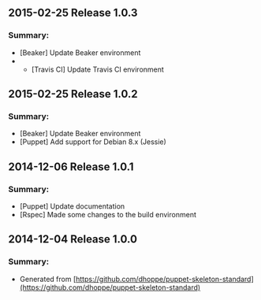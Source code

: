 ## 2015-02-25 Release 1.0.3
### Summary:
- [Beaker] Update Beaker environment
- - [Travis CI] Update Travis CI environment

## 2015-02-25 Release 1.0.2
### Summary:
- [Beaker] Update Beaker environment
- [Puppet] Add support for Debian 8.x (Jessie)

## 2014-12-06 Release 1.0.1
### Summary:
- [Puppet] Update documentation
- [Rspec] Made some changes to the build environment

## 2014-12-04 Release 1.0.0
### Summary:
- Generated from [https://github.com/dhoppe/puppet-skeleton-standard](https://github.com/dhoppe/puppet-skeleton-standard)
